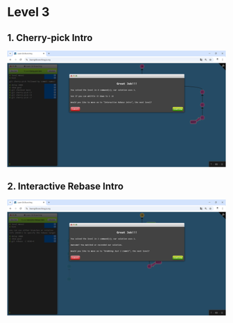 # Level 3

## 1. Cherry-pick Intro
![alt text](image-10.png)

## 2. Interactive Rebase Intro
![alt text](image-11.png)